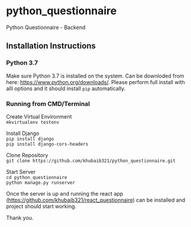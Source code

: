 # python_questionnaire
Python Questionnaire - Backend

## Installation Instructions

### Python 3.7

Make sure Python 3.7 is installed on the system. Can be downloded from here: https://www.python.org/downloads/. Please perform full install with alll options and it should install `pip` automatically.

### Running from CMD/Terminal

Create Virtual Environment <br>
`mkvirtualenv testenv` <br>

Install Django <br>
`pip install django` <br>
`pip install django-cors-headers` <br>

Clone Repository <br>
`git clone https://github.com/khubaib321/python_questionnaire.git` <br>

Start Server <br>
`cd python_questionnaire` <br>
`python manage.py runserver` <br>

Once the server is up and running the react app (https://github.com/khubaib321/react_questionnaire) can be installed and project should start working.

Thank you.
